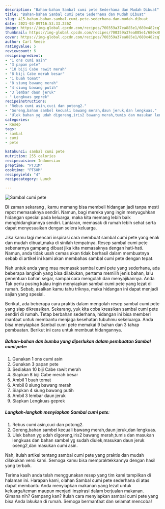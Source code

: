 ```yaml
---
description: "Bahan-bahan Sambal cumi pete Sederhana dan Mudah Dibuat"
title: "Bahan-bahan Sambal cumi pete Sederhana dan Mudah Dibuat"
slug: 415-bahan-bahan-sambal-cumi-pete-sederhana-dan-mudah-dibuat
date: 2021-03-09T16:53:33.236Z
image: https://img-global.cpcdn.com/recipes/700359a37ea885e1/680x482cq70/sambal-cumi-pete-foto-resep-utama.jpg
thumbnail: https://img-global.cpcdn.com/recipes/700359a37ea885e1/680x482cq70/sambal-cumi-pete-foto-resep-utama.jpg
cover: https://img-global.cpcdn.com/recipes/700359a37ea885e1/680x482cq70/sambal-cumi-pete-foto-resep-utama.jpg
author: Carl Reese
ratingvalue: 5
reviewcount: 6
recipeingredient:
- "1 ons cumi asin"
- "3 papan pete"
- "10 biji Cabe rawit merah"
- "8 biji Cabe merah besar"
- "1 buah tomat"
- "8 siung bawang merah"
- "4 siung bawang putih"
- "3 lembar daun jeruk"
- " Lengkuas geprek"
recipeinstructions:
- "Rebus cumi asin,cuci dan potong2."
- "Goreng,bahan sambel kecuali bawang merah,daun jeruk,dan lengkuas."
- "Ulek bahan yg udah digoreng,iris2 bawang merah,tumis dan masukan lengkuas dan bahan sambel yg sudah diulek,masukan daun jeruk oseng2,dan masukan cumi asin."
categories:
- Resep
tags:
- sambal
- cumi
- pete

katakunci: sambal cumi pete 
nutrition: 255 calories
recipecuisine: Indonesian
preptime: "PT31M"
cooktime: "PT60M"
recipeyield: "4"
recipecategory: Lunch

---
```



![Sambal cumi pete](https://img-global.cpcdn.com/recipes/700359a37ea885e1/680x482cq70/sambal-cumi-pete-foto-resep-utama.jpg)

Di zaman  sekarang , kamu memang bisa membeli hidangan jadi tanpa mesti repot memasaknya sendiri. Namun, bagi mereka yang ingin menyuguhkan hidangan special pada keluarga, maka kita memang lebih baik menghidangkannya sendiri. Lantaran, memasak di rumah lebih sehat serta dapat menyesuaikan dengan selera keluarga.

Jika kamu lagi mencari inspirasi cara membuat sambal cumi pete yang enak dan mudah dibuat,maka di sinilah tempatnya. Resep sambal cumi pete  sebenarnya gampang dibuat jika kita memasaknya dengan hati-hati. Namun, anda tidak usah cemas akan tidak berhasil dalam membuatnya 
sebab di artikel ini kami akan membahas sambal cumi pete dengan tepat.  



Nah untuk anda yang mau memasak sambal cumi pete yang sederhana, ada beberapa langkah yang bisa dilakukan, pertama memilih jenis bahan, lalu penentuan bahan segar, sampai cara mengolah dan menyajikannya. Anda Tak perlu pusing kalau ingin menyiapkan sambal cumi pete yang lezat di rumah. Sebab, asalkan kamu  tahu triknya, maka hidangan ini dapat menjadi sajian yang spesial.

Berikut, ada beberapa cara praktis  dalam mengolah resep sambal cumi pete yang siap dikreasikan. Sekarang, yuk kita coba kreasikan sambal cumi pete sendiri di rumah. Tetap berbahan sederhana, hidangan ini bisa memberi manfaat untuk membantu menjaga kesehatan tubuhmu sekeluarga. Anda bisa menyiapkan Sambal cumi pete memakai 9 bahan dan 3 tahap pembuatan. Berikut ini cara untuk membuat hidangannya.

<!--inarticleads1-->

##### Bahan-bahan dan bumbu yang diperlukan dalam pembuatan Sambal cumi pete:

1. Gunakan 1 ons cumi asin
1. Gunakan 3 papan pete
1. Sediakan 10 biji Cabe rawit merah
1. Siapkan 8 biji Cabe merah besar
1. Ambil 1 buah tomat
1. Ambil 8 siung bawang merah
1. Siapkan 4 siung bawang putih
1. Ambil 3 lembar daun jeruk
1. Siapkan  Lengkuas geprek




<!--inarticleads2-->

##### Langkah-langkah menyiapkan Sambal cumi pete:

1. Rebus cumi asin,cuci dan potong2.
1. Goreng,bahan sambel kecuali bawang merah,daun jeruk,dan lengkuas.
1. Ulek bahan yg udah digoreng,iris2 bawang merah,tumis dan masukan lengkuas dan bahan sambel yg sudah diulek,masukan daun jeruk oseng2,dan masukan cumi asin.




Nah, itulah artikel tentang  sambal cumi pete  yang praktis dan mudah dilakukan versi kami. Semoga kamu bisa mempraktekkannya dengan hasil yang terbaik. 

Terima kasih anda telah menggunakan resep yang tim kami tampilkan di halaman ini. Harapan kami, olahan  Sambal cumi pete sederhana di atas dapat membantu Anda menyiapkan makanan yang lezat untuk keluarga/teman maupun menjadi inspirasi dalam berjualan makanan. Gimana nih? Gampang kan? Itulah cara menyiapkan sambal cumi pete yang bisa Anda lakukan di rumah. Semoga bermanfaat dan selamat mencoba!

